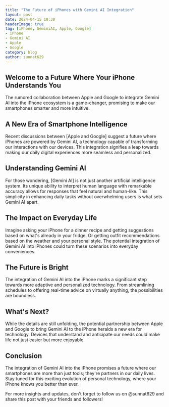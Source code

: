 ```yaml
---
title: "The Future of iPhones with Gemini AI Integration"
layout: post
date: 2024-04-15 10:30
headerImage: true
tag: [iPhone, GeminiAI, Apple, Google]
- iPhone
- Gemini AI
- Apple
- Google
category: blog
author: sunnat629
---
```


## Welcome to a Future Where Your iPhone Understands You

The rumored collaboration between Apple and Google to integrate Gemini AI into the iPhone ecosystem is a game-changer, promising to make our smartphones smarter and more intuitive.

## A New Era of Smartphone Intelligence

Recent discussions between [Apple and Google] suggest a future where iPhones are powered by Gemini AI, a technology capable of transforming our interactions with our devices. This integration signifies a leap towards making our daily digital experiences more seamless and personalized.

## Understanding Gemini AI

For those wondering, [Gemini AI] is not just another artificial intelligence system. Its unique ability to interpret human language with remarkable accuracy allows for responses that feel natural and human-like. This simplicity in enhancing daily tasks without overwhelming users is what sets Gemini AI apart.

## The Impact on Everyday Life

Imagine asking your iPhone for a dinner recipe and getting suggestions based on what's already in your fridge. Or getting outfit recommendations based on the weather and your personal style. The potential integration of Gemini AI into iPhones could turn these scenarios into everyday conveniences.

## The Future is Bright

The integration of Gemini AI into the iPhone marks a significant step towards more adaptive and personalized technology. From streamlining schedules to offering real-time advice on virtually anything, the possibilities are boundless.

## What's Next?

While the details are still unfolding, the potential partnership between Apple and Google to bring Gemini AI to the iPhone heralds a new era for technology. Devices that understand and anticipate our needs could make life not just easier but more enjoyable.

## Conclusion

The integration of Gemini AI into the iPhone promises a future where our smartphones are more than just tools; they're partners in our daily lives. Stay tuned for this exciting evolution of personal technology, where your iPhone knows you better than ever.

For more insights and updates, don't forget to follow us on @sunnat629 and share this post with your friends and followers!
